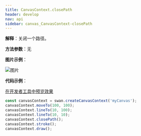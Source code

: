```yaml
---
title: CanvasContext.closePath
header: develop
nav: api
sidebar: canvas_CanvasContext-closePath
---
```


 

**解释**：关闭一个路径。

**方法参数**：无

**图片示例**：

![图片](../../../../img/api/canvas/closePath.png)

**代码示例**：

<a href="swanide://fragment/5d87113894328289d174d41abdbb70db1573723366858" title="在开发者工具中预览效果" target="_self">在开发者工具中预览效果</a>

```js
const canvasContext = swan.createCanvasContext('myCanvas');
canvasContext.moveTo(100, 100);
canvasContext.lineTo(10, 100);
canvasContext.lineTo(10, 10);
canvasContext.closePath();
canvasContext.stroke();
canvasContext.draw();
```


